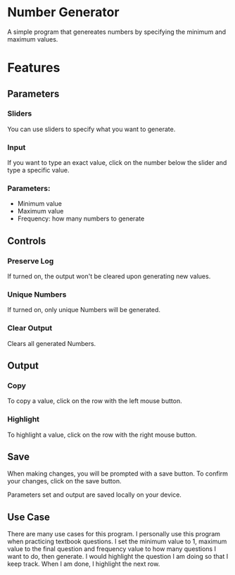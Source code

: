 # Number Generator
A simple program that genereates numbers by specifying the minimum and maximum values.

# Features

## Parameters

### Sliders
You can use sliders to specify what you want to generate.

### Input
If you want to type an exact value, click on the number below the slider and type a specific value.

### Parameters:
- Minimum value
- Maximum value
- Frequency: how many numbers to generate

## Controls
 


### Preserve Log
If turned on, the output won't be cleared upon generating new values.

### Unique Numbers
If turned on, only unique Numbers will be generated.


### Clear Output
Clears all generated Numbers.

## Output

### Copy
To copy a value, click on the row with the left mouse button.

### Highlight
To highlight a value, click on the row with the right mouse button.


## Save
When making changes, you will be prompted with a save button. To confirm your changes, click on the save button.

Parameters set and output are saved locally on your device.

## Use Case

There are many use cases for this program. I personally use this program when practicing textbook questions. I set the minimum value to 1, maximum value to the final question and frequency value to how many questions I want to do, then generate. I would highlight the question I am doing so that I keep track. When I am done, I highlight the next row.
